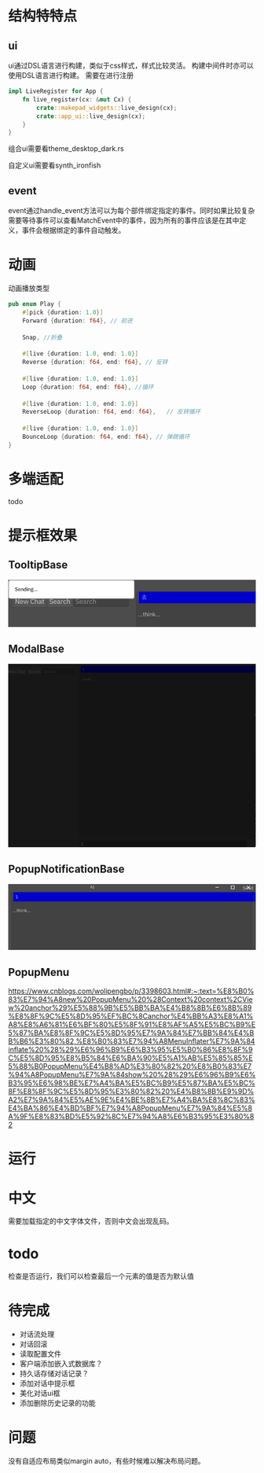 # 结构特特点
## ui
ui通过DSL语言进行构建，类似于css样式，样式比较灵活。
构建中间件时亦可以使用DSL语言进行构建。 需要在进行注册
```rs
impl LiveRegister for App {
    fn live_register(cx: &mut Cx) {
        crate::makepad_widgets::live_design(cx);
        crate::app_ui::live_design(cx);
    }
}
```
组合ui需要看theme_desktop_dark.rs

自定义ui需要看synth_ironfish
## event
event通过handle_event方法可以为每个部件绑定指定的事件。同时如果比较复杂需要等待事件可以查看MatchEvent中的事件，因为所有的事件应该是在其中定义，事件会根据绑定的事件自动触发。

# 动画
动画播放类型
```rs
pub enum Play {
    #[pick {duration: 1.0}]
    Forward {duration: f64}, // 前进
    
    Snap, //折叠
    
    #[live {duration: 1.0, end: 1.0}]
    Reverse {duration: f64, end: f64}, // 反转
    
    #[live {duration: 1.0, end: 1.0}]
    Loop {duration: f64, end: f64}, //循环
    
    #[live {duration: 1.0, end: 1.0}]
    ReverseLoop {duration: f64, end: f64},   // 反转循环 
    
    #[live {duration: 1.0, end: 1.0}]
    BounceLoop {duration: f64, end: f64}, // 弹跳循环
}
```

## 
# 多端适配
todo
# 提示框效果
## TooltipBase
![alt text](./img/image.png)
## ModalBase
![alt text](img/{EDE7424B-9FFE-4BC1-94FE-2024232C682A}.png)
##  PopupNotificationBase 
![alt text](img/{9D990650-30A8-48CB-B30B-7620FA0E034D}.png) 
## PopupMenu
https://www.cnblogs.com/wolipengbo/p/3398603.html#:~:text=%E8%B0%83%E7%94%A8new%20PopupMenu%20%28Context%20context%2CView%20anchor%29%E5%88%9B%E5%BB%BA%E4%B8%8B%E6%8B%89%E8%8F%9C%E5%8D%95%EF%BC%8Canchor%E4%BB%A3%E8%A1%A8%E8%A6%81%E6%BF%80%E5%8F%91%E8%AF%A5%E5%BC%B9%E5%87%BA%E8%8F%9C%E5%8D%95%E7%9A%84%E7%BB%84%E4%BB%B6%E3%80%82,%E8%B0%83%E7%94%A8MenuInflater%E7%9A%84inflate%20%28%29%E6%96%B9%E6%B3%95%E5%B0%86%E8%8F%9C%E5%8D%95%E8%B5%84%E6%BA%90%E5%A1%AB%E5%85%85%E5%88%B0PopupMenu%E4%B8%AD%E3%80%82%20%E8%B0%83%E7%94%A8PopupMenu%E7%9A%84show%20%28%29%E6%96%B9%E6%B3%95%E6%98%BE%E7%A4%BA%E5%BC%B9%E5%87%BA%E5%BC%8F%E8%8F%9C%E5%8D%95%E3%80%82%20%E4%B8%8B%E9%9D%A2%E7%9A%84%E5%AE%9E%E4%BE%8B%E7%A4%BA%E8%8C%83%E4%BA%86%E4%BD%BF%E7%94%A8PopupMenu%E7%9A%84%E5%8A%9F%E8%83%BD%E5%92%8C%E7%94%A8%E6%B3%95%E3%80%82
## 
# 运行

# 中文
需要加载指定的中文字体文件，否则中文会出现乱码。

# todo
检查是否运行，我们可以检查最后一个元素的值是否为默认值

# 待完成
- 对话流处理
- 对话回滚
- 读取配置文件
- 客户端添加嵌入式数据库？
- 持久话存储对话记录？
- 添加对话中提示框
- 美化对话ui框
- 添加删除历史记录的功能

# 问题
没有自适应布局类似margin auto，有些时候难以解决布局问题。